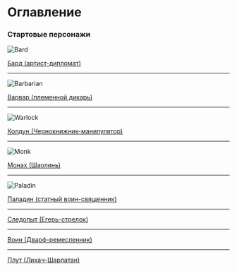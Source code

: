 # Оглавление
### Стартовые персонажи

![Bard](https://i.pinimg.com/originals/75/27/f0/7527f02ba9d796ac8c1b70d26bbb3aaa.jpg)

[Бард (артист-дипломат)](https://github.com/RomanDAnoshin/DnD/blob/main/%D0%A1%D1%82%D0%B0%D1%80%D1%82%D0%BE%D0%B2%D1%8B%D0%B5%20%D0%BF%D0%B5%D1%80%D1%81%D0%BE%D0%BD%D0%B0%D0%B6%D0%B8/%D0%91%D0%B0%D1%80%D0%B4%20(%D0%B0%D1%80%D1%82%D0%B8%D1%81%D1%82-%D0%B4%D0%B8%D0%BF%D0%BB%D0%BE%D0%BC%D0%B0%D1%82).md "Бард (артист-дипломат)")

------------

![Barbarian](https://i.pinimg.com/736x/69/66/45/69664582e775deb0ea742810e0ea9277.jpg)

[Варвар (племенной дикарь)](https://github.com/RomanDAnoshin/DnD/blob/main/%D0%A1%D1%82%D0%B0%D1%80%D1%82%D0%BE%D0%B2%D1%8B%D0%B5%20%D0%BF%D0%B5%D1%80%D1%81%D0%BE%D0%BD%D0%B0%D0%B6%D0%B8/%D0%92%D0%B0%D1%80%D0%B2%D0%B0%D1%80%20(%D0%BF%D0%BB%D0%B5%D0%BC%D0%B5%D0%BD%D0%BD%D0%BE%D0%B9%20%D0%B4%D0%B8%D0%BA%D0%B0%D1%80%D1%8C).md "Варвар (племенной дикарь)")

------------

![Warlock](https://pbs.twimg.com/media/EMaNmS7XkAIeS07.jpg)

[Колдун (Чернокнижник-манипулятор)](https://github.com/RomanDAnoshin/DnD/blob/main/%D0%A1%D1%82%D0%B0%D1%80%D1%82%D0%BE%D0%B2%D1%8B%D0%B5%20%D0%BF%D0%B5%D1%80%D1%81%D0%BE%D0%BD%D0%B0%D0%B6%D0%B8/%D0%9A%D0%BE%D0%BB%D0%B4%D1%83%D0%BD%20(%D0%A7%D0%B5%D1%80%D0%BD%D0%BE%D0%BA%D0%BD%D0%B8%D0%B6%D0%BD%D0%B8%D0%BA-%D0%BC%D0%B0%D0%BD%D0%B8%D0%BF%D1%83%D0%BB%D1%8F%D1%82%D0%BE%D1%80).md "Колдун (Чернокнижник-манипулятор)")

------------

![Monk](https://i.pinimg.com/originals/f0/c5/e2/f0c5e27b0451848390d555f27b782840.jpg)

[Монах (Шаолинь)](https://github.com/RomanDAnoshin/DnD/blob/main/%D0%A1%D1%82%D0%B0%D1%80%D1%82%D0%BE%D0%B2%D1%8B%D0%B5%20%D0%BF%D0%B5%D1%80%D1%81%D0%BE%D0%BD%D0%B0%D0%B6%D0%B8/%D0%9C%D0%BE%D0%BD%D0%B0%D1%85%20(%D0%A8%D0%B0%D0%BE%D0%BB%D0%B8%D0%BD%D1%8C).md "Монах (Шаолинь)")

------------

![Paladin](https://i.pinimg.com/originals/4d/20/2b/4d202b4f63ccfd6f0c327504fd3aa23b.jpg)

[Паладин (статный воин-священник)](https://github.com/RomanDAnoshin/DnD/blob/main/%D0%A1%D1%82%D0%B0%D1%80%D1%82%D0%BE%D0%B2%D1%8B%D0%B5%20%D0%BF%D0%B5%D1%80%D1%81%D0%BE%D0%BD%D0%B0%D0%B6%D0%B8/%D0%9F%D0%B0%D0%BB%D0%B0%D0%B4%D0%B8%D0%BD%20(%D1%81%D1%82%D0%B0%D1%82%D0%BD%D1%8B%D0%B9%20%D0%B2%D0%BE%D0%B8%D0%BD-%D1%81%D0%B2%D1%8F%D1%89%D0%B5%D0%BD%D0%BD%D0%B8%D0%BA).md "Паладин (статный воин-священник)")

------------

[Следопыт (Егерь-стрелок)](https://github.com/RomanDAnoshin/DnD/blob/main/%D0%A1%D1%82%D0%B0%D1%80%D1%82%D0%BE%D0%B2%D1%8B%D0%B5%20%D0%BF%D0%B5%D1%80%D1%81%D0%BE%D0%BD%D0%B0%D0%B6%D0%B8/%D0%A1%D0%BB%D0%B5%D0%B4%D0%BE%D0%BF%D1%8B%D1%82%20(%D0%95%D0%B3%D0%B5%D1%80%D1%8C-%D1%81%D1%82%D1%80%D0%B5%D0%BB%D0%BE%D0%BA).md "Следопыт (Егерь-стрелок)")

------------

[Воин (Дварф-ремесленник)](https://github.com/RomanDAnoshin/DnD/blob/main/%D0%A1%D1%82%D0%B0%D1%80%D1%82%D0%BE%D0%B2%D1%8B%D0%B5%20%D0%BF%D0%B5%D1%80%D1%81%D0%BE%D0%BD%D0%B0%D0%B6%D0%B8/%D0%92%D0%BE%D0%B8%D0%BD%20(%D0%94%D0%B2%D0%B0%D1%80%D1%84-%D1%80%D0%B5%D0%BC%D0%B5%D1%81%D0%BB%D0%B5%D0%BD%D0%BD%D0%B8%D0%BA).md "Воин (Дварф-ремесленник)")

------------

[Плут (Лихач-Шарлатан)](https://github.com/RomanDAnoshin/DnD/blob/main/%D0%A1%D1%82%D0%B0%D1%80%D1%82%D0%BE%D0%B2%D1%8B%D0%B5%20%D0%BF%D0%B5%D1%80%D1%81%D0%BE%D0%BD%D0%B0%D0%B6%D0%B8/%D0%9F%D0%BB%D1%83%D1%82%20(%D0%9B%D0%B8%D1%85%D0%B0%D1%87-%D0%A8%D0%B0%D1%80%D0%BB%D0%B0%D1%82%D0%B0%D0%BD).md "Плут (Лихач-Шарлатан)")
